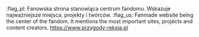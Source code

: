 :flag_pl: Fanowska strona stanowiąca centrum fandomu. Wskazuje najważniejsze miejsca, projekty i twórców.
:flag_us: Fanmade website being the center of the fandom. It mentions the most important sites, projects and content creators.
<https://www.przygody-reksia.pl>
